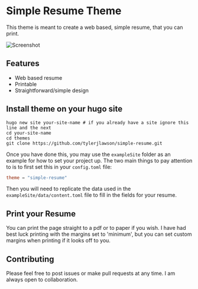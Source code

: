 # Simple Resume Theme
This theme is meant to create a web based, simple resume, that you can print.

![Screenshot](https://raw.githubusercontent.com/tylerjlawson/simple-resume/3495ff7d4351510595820d08a7f3b01733197e75/images/tn.png)

## Features
 - Web based resume
 - Printable
 - Straightforward/simple design

## Install theme on your hugo site
```
hugo new site your-site-name # if you already have a site ignore this line and the next
cd your-site-name
cd themes
git clone https://github.com/tylerjlawson/simple-resume.git
``` 
Once you have done this, you may use the `exampleSite` folder as an example for how to set your project up. The two main things to pay attention to is to first set this in your `config.toml` file:
```toml
theme = "simple-resume"
```
Then you will need to replicate the data used in the `exampleSite/data/content.toml` file to fill in the fields for your resume.

## Print your Resume
You can print the page straight to a pdf or to paper if you wish. I have had best luck printing with the margins set to 'minimum', but you can set custom margins when printing if it looks off to you.

## Contributing 
Please feel free to post issues or make pull requests at any time. I am always open to collaboration.
